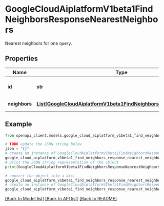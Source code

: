# GoogleCloudAiplatformV1beta1FindNeighborsResponseNearestNeighbors

Nearest neighbors for one query.

## Properties

Name | Type | Description | Notes
------------ | ------------- | ------------- | -------------
**id** | **str** | The ID of the query datapoint. | [optional] 
**neighbors** | [**List[GoogleCloudAiplatformV1beta1FindNeighborsResponseNeighbor]**](GoogleCloudAiplatformV1beta1FindNeighborsResponseNeighbor.md) | All its neighbors. | [optional] 

## Example

```python
from openapi_client.models.google_cloud_aiplatform_v1beta1_find_neighbors_response_nearest_neighbors import GoogleCloudAiplatformV1beta1FindNeighborsResponseNearestNeighbors

# TODO update the JSON string below
json = "{}"
# create an instance of GoogleCloudAiplatformV1beta1FindNeighborsResponseNearestNeighbors from a JSON string
google_cloud_aiplatform_v1beta1_find_neighbors_response_nearest_neighbors_instance = GoogleCloudAiplatformV1beta1FindNeighborsResponseNearestNeighbors.from_json(json)
# print the JSON string representation of the object
print(GoogleCloudAiplatformV1beta1FindNeighborsResponseNearestNeighbors.to_json())

# convert the object into a dict
google_cloud_aiplatform_v1beta1_find_neighbors_response_nearest_neighbors_dict = google_cloud_aiplatform_v1beta1_find_neighbors_response_nearest_neighbors_instance.to_dict()
# create an instance of GoogleCloudAiplatformV1beta1FindNeighborsResponseNearestNeighbors from a dict
google_cloud_aiplatform_v1beta1_find_neighbors_response_nearest_neighbors_from_dict = GoogleCloudAiplatformV1beta1FindNeighborsResponseNearestNeighbors.from_dict(google_cloud_aiplatform_v1beta1_find_neighbors_response_nearest_neighbors_dict)
```
[[Back to Model list]](../README.md#documentation-for-models) [[Back to API list]](../README.md#documentation-for-api-endpoints) [[Back to README]](../README.md)



